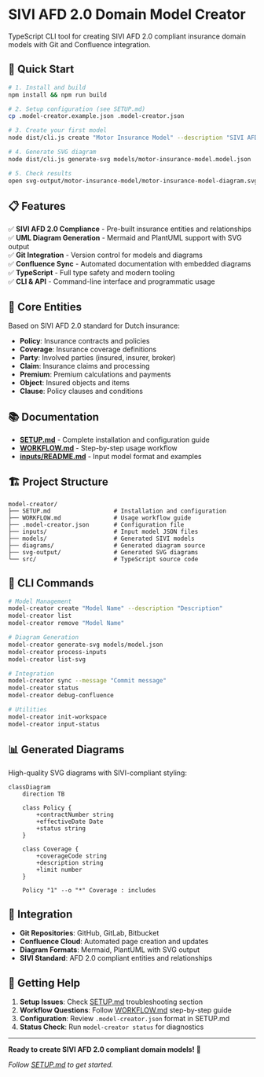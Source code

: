 # SIVI AFD 2.0 Domain Model Creator

TypeScript CLI tool for creating SIVI AFD 2.0 compliant insurance domain models with Git and Confluence integration.

## 🚀 Quick Start

```bash
# 1. Install and build
npm install && npm run build

# 2. Setup configuration (see SETUP.md)
cp .model-creator.example.json .model-creator.json

# 3. Create your first model
node dist/cli.js create "Motor Insurance Model" --description "SIVI AFD 2.0 motor insurance model"

# 4. Generate SVG diagram
node dist/cli.js generate-svg models/motor-insurance-model.model.json

# 5. Check results
open svg-output/motor-insurance-model/motor-insurance-model-diagram.svg
```

## 📋 Features

✅ **SIVI AFD 2.0 Compliance** - Pre-built insurance entities and relationships  
✅ **UML Diagram Generation** - Mermaid and PlantUML support with SVG output  
✅ **Git Integration** - Version control for models and diagrams  
✅ **Confluence Sync** - Automated documentation with embedded diagrams  
✅ **TypeScript** - Full type safety and modern tooling  
✅ **CLI & API** - Command-line interface and programmatic usage  

## 🎯 Core Entities

Based on SIVI AFD 2.0 standard for Dutch insurance:

- **Policy**: Insurance contracts and policies
- **Coverage**: Insurance coverage definitions  
- **Party**: Involved parties (insured, insurer, broker)
- **Claim**: Insurance claims and processing
- **Premium**: Premium calculations and payments
- **Object**: Insured objects and items
- **Clause**: Policy clauses and conditions

## 📚 Documentation

- **[SETUP.md](./SETUP.md)** - Complete installation and configuration guide
- **[WORKFLOW.md](./WORKFLOW.md)** - Step-by-step usage workflow
- **[inputs/README.md](./inputs/README.md)** - Input model format and examples

## 🏗️ Project Structure

```
model-creator/
├── SETUP.md                  # Installation and configuration
├── WORKFLOW.md               # Usage workflow guide
├── .model-creator.json       # Configuration file
├── inputs/                   # Input model JSON files
├── models/                   # Generated SIVI models
├── diagrams/                 # Generated diagram source
├── svg-output/               # Generated SVG diagrams
└── src/                      # TypeScript source code
```

## 🔧 CLI Commands

```bash
# Model Management
model-creator create "Model Name" --description "Description"
model-creator list
model-creator remove "Model Name"

# Diagram Generation
model-creator generate-svg models/model.json
model-creator process-inputs
model-creator list-svg

# Integration
model-creator sync --message "Commit message"
model-creator status
model-creator debug-confluence

# Utilities
model-creator init-workspace
model-creator input-status
```

## 📊 Generated Diagrams

High-quality SVG diagrams with SIVI-compliant styling:

```mermaid
classDiagram
    direction TB
    
    class Policy {
        +contractNumber string
        +effectiveDate Date
        +status string
    }
    
    class Coverage {
        +coverageCode string
        +description string
        +limit number
    }
    
    Policy "1" --o "*" Coverage : includes
```

## 🔗 Integration

- **Git Repositories**: GitHub, GitLab, Bitbucket
- **Confluence Cloud**: Automated page creation and updates
- **Diagram Formats**: Mermaid, PlantUML with SVG output
- **SIVI Standard**: AFD 2.0 compliant entities and relationships

## 🚨 Getting Help

1. **Setup Issues**: Check [SETUP.md](./SETUP.md) troubleshooting section
2. **Workflow Questions**: Follow [WORKFLOW.md](./WORKFLOW.md) step-by-step guide
3. **Configuration**: Review `.model-creator.json` format in SETUP.md
4. **Status Check**: Run `model-creator status` for diagnostics

---

**Ready to create SIVI AFD 2.0 compliant domain models!** 🚀

*Follow [SETUP.md](./SETUP.md) to get started.*
